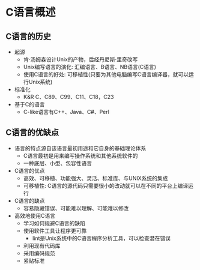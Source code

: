 # C语言概述

## C语言的历史
- 起源
    - 肯·汤姆森设计Unix的产物，后经丹尼斯·里奇改写
    - Unix编写语言的演化: 汇编语言、B语言、NB语言(C语言)
    - 使用C语言的好处: 可移植性(只要为其他电脑编写C语言编译器，就可以运行Unix系统)
- 标准化
    - K&R C、C89、C99、C11、C18，C23
- 基于C的语言
    - C-like语言有C++、Java、C#、Perl

## C语言的优缺点
- 语言的特点源自该语言最初用途和它自身的基础理论体系
    - C语言最初是用来编写操作系统和其他系统软件的
    - 一种底层、小型、包容性语言
- C语言的优点
    - 高效、可移植、功能强大、灵活、标准库、与UNIX系统的集成
    - 可移植性: C语言的源代码只需要很小的改动就可以在不同的平台上编译运行
- C语言的缺点
    - 容易隐藏错误、可能难以理解、可能难以修改
- 高效地使用C语言
    - 学习如何规避C语言的缺陷
    - 使用软件工具让程序更可靠
        - lint是Unix系统中的C语言程序分析工具，可以检查潜在错误
    - 利用现有代码库
    - 采用编码规范
    - 紧贴标准

